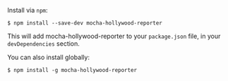 Install via `npm`:

```
$ npm install --save-dev mocha-hollywood-reporter
```

This will add mocha-hollywood-reporter to your `package.json` file, in your `devDependencies` section.

You can also install globally:

```
$ npm install -g mocha-hollywood-reporter
```

